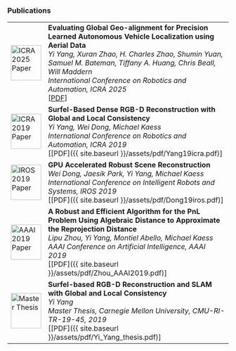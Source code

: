 ### Publications

| | |
| :--- | :--- |
| <img src="{{ site.baseurl }}/assets/img/Yang2025ICRA.png" alt="ICRA 2025 Paper" style="width: 100% !important; height: 80px !important; max-width: 120px !important; max-height: 80px !important; object-fit: cover;"> | **Evaluating Global Geo-alignment for Precision Learned Autonomous Vehicle Localization using Aerial Data** <br> *Yi Yang, Xuran Zhao, H. Charles Zhao, Shumin Yuan, Samuel M. Bateman, Tiffany A. Huang, Chris Beall, Will Maddern* <br> *International Conference on Robotics and Automation, ICRA 2025* <br> [[PDF](https://arxiv.org/abs/2503.13896)] |
| <img src="{{ site.baseurl }}/assets/img/Yang2019ICRA.png" alt="ICRA 2019 Paper" style="width: 100% !important; height: 80px !important; max-width: 120px !important; max-height: 80px !important; object-fit: cover;"> | **Surfel-Based Dense RGB-D Reconstruction with Global and Local Consistency** <br> *Yi Yang, Wei Dong, Michael Kaess* <br> *International Conference on Robotics and Automation, ICRA 2019* <br> [[PDF]({{ site.baseurl }}/assets/pdf/Yang19icra.pdf)] |
| <img src="{{ site.baseurl }}/assets/img/Dong2019IROS.png" alt="IROS 2019 Paper" style="width: 100% !important; height: 80px !important; max-width: 120px !important; max-height: 80px !important; object-fit: cover;"> | **GPU Accelerated Robust Scene Reconstruction** <br> *Wei Dong, Jaesik Park, Yi Yang, Michael Kaess* <br> *International Conference on Intelligent Robots and Systems, IROS 2019* <br> [[PDF]({{ site.baseurl }}/assets/pdf/Dong19iros.pdf)] |
| <img src="{{ site.baseurl }}/assets/img/Zhou2019AAAI.png" alt="AAAI 2019 Paper" style="width: 100% !important; height: 80px !important; max-width: 120px !important; max-height: 80px !important; object-fit: cover;"> | **A Robust and Efficient Algorithm for the PnL Problem Using Algebraic Distance to Approximate the Reprojection Distance** <br> *Lipu Zhou, Yi Yang, Montiel Abello, Michael Kaess* <br> *AAAI Conference on Artificial Intelligence, AAAI 2019* <br> [[PDF]({{ site.baseurl }}/assets/pdf/Zhou_AAAI2019.pdf)] |
| <img src="{{ site.baseurl }}/assets/img/Yang2019Thesis.png" alt="Master Thesis" style="width: 100% !important; height: 80px !important; max-width: 120px !important; max-height: 80px !important; object-fit: cover;"> | **Surfel-based RGB-D Reconstruction and SLAM with Global and Local Consistency** <br> *Yi Yang* <br> *Master Thesis, Carnegie Mellon University, CMU-RI-TR-19-45, 2019* <br> [[PDF]({{ site.baseurl }}/assets/pdf/Yi_Yang_thesis.pdf)] |